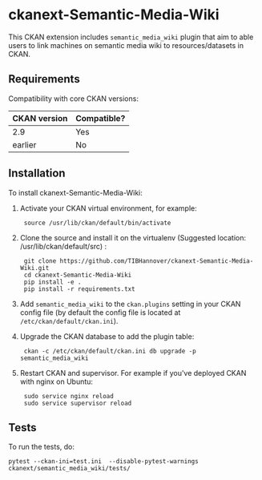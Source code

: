 # ckanext-Semantic-Media-Wiki

This CKAN extension includes `semantic_media_wiki` plugin that aim to able users to link machines on semantic media wiki to resources/datasets in CKAN.



## Requirements

Compatibility with core CKAN versions:

| CKAN version    | Compatible?   |
| --------------- | ------------- |
|  2.9 | Yes    |
| earlier | No |           |



## Installation

To install ckanext-Semantic-Media-Wiki:

1. Activate your CKAN virtual environment, for example:

        source /usr/lib/ckan/default/bin/activate

2. Clone the source and install it on the virtualenv (Suggested location: /usr/lib/ckan/default/src)
:

        git clone https://github.com/TIBHannover/ckanext-Semantic-Media-Wiki.git
        cd ckanext-Semantic-Media-Wiki
        pip install -e .
        pip install -r requirements.txt

3. Add `semantic_media_wiki` to the `ckan.plugins` setting in your CKAN
   config file (by default the config file is located at
   `/etc/ckan/default/ckan.ini`).

4. Upgrade the CKAN database to add the plugin table:

        ckan -c /etc/ckan/default/ckan.ini db upgrade -p semantic_media_wiki


4. Restart CKAN and supervisor. For example if you've deployed CKAN with nginx on Ubuntu:

        sudo service nginx reload
        sudo service supervisor reload




## Tests

To run the tests, do:

    pytest --ckan-ini=test.ini  --disable-pytest-warnings  ckanext/semantic_media_wiki/tests/


